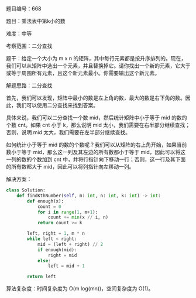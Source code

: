 题目编号：668

题目：乘法表中第k小的数

难度：中等

考察范围：二分查找

题干：给定一个大小为 m x n 的矩阵，其中每行元素都是按升序排列的。现在，我们可以从矩阵中选出一个元素，并且替换掉它。请你找出一个新的元素，它大于或等于周围所有元素，且这个新元素最小。你需要输出这个新元素。

解题思路：二分查找

首先，我们可以发现，矩阵中最小的数是左上角的数，最大的数是右下角的数。因此，我们可以使用二分查找来找到答案。

具体来说，我们可以二分查找一个数 mid，然后统计矩阵中小于等于 mid 的数的个数 cnt。如果 cnt 小于 k，那么说明 mid 太小，我们需要在右半部分继续查找；否则，说明 mid 太大，我们需要在左半部分继续查找。

如何统计小于等于 mid 的数的个数呢？我们可以从矩阵的右上角开始，如果当前数小于等于 mid，那么这一列及其左边的所有数都小于等于 mid，因此可以将这一列的数的个数加到 cnt 中，并将行指针向下移动一行；否则，这一行及其下面的所有数都大于 mid，因此可以将列指针向左移动一列。

解决方案：

```python
class Solution:
    def findKthNumber(self, m: int, n: int, k: int) -> int:
        def enough(x):
            count = 0
            for i in range(1, m+1):
                count += min(x // i, n)
            return count >= k

        left, right = 1, m * n
        while left < right:
            mid = (left + right) // 2
            if enough(mid):
                right = mid
            else:
                left = mid + 1

        return left
```

算法复杂度：时间复杂度为 O(m log(mn))，空间复杂度为 O(1)。